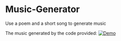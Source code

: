 # Music-Generator
Use a poem and a short song to generate music

The music generated by the code provided: 
[![Demo](https://share.gifyoutube.com/KzB6Gb.gif)](https://www.youtube.com/watch?v=ek1j272iAmc)
